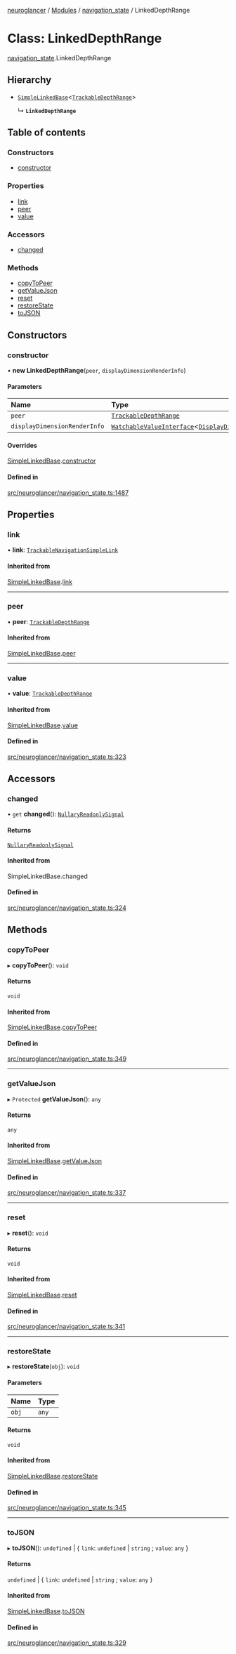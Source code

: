 [neuroglancer](../README.md) / [Modules](../modules.md) / [navigation\_state](../modules/navigation_state.md) / LinkedDepthRange

# Class: LinkedDepthRange

[navigation_state](../modules/navigation_state.md).LinkedDepthRange

## Hierarchy

- [`SimpleLinkedBase`](navigation_state._internal_.SimpleLinkedBase.md)<[`TrackableDepthRange`](navigation_state.TrackableDepthRange.md)\>

  ↳ **`LinkedDepthRange`**

## Table of contents

### Constructors

- [constructor](navigation_state.LinkedDepthRange.md#constructor)

### Properties

- [link](navigation_state.LinkedDepthRange.md#link)
- [peer](navigation_state.LinkedDepthRange.md#peer)
- [value](navigation_state.LinkedDepthRange.md#value)

### Accessors

- [changed](navigation_state.LinkedDepthRange.md#changed)

### Methods

- [copyToPeer](navigation_state.LinkedDepthRange.md#copytopeer)
- [getValueJson](navigation_state.LinkedDepthRange.md#getvaluejson)
- [reset](navigation_state.LinkedDepthRange.md#reset)
- [restoreState](navigation_state.LinkedDepthRange.md#restorestate)
- [toJSON](navigation_state.LinkedDepthRange.md#tojson)

## Constructors

### constructor

• **new LinkedDepthRange**(`peer`, `displayDimensionRenderInfo`)

#### Parameters

| Name | Type |
| :------ | :------ |
| `peer` | [`TrackableDepthRange`](navigation_state.TrackableDepthRange.md) |
| `displayDimensionRenderInfo` | [`WatchableValueInterface`](../interfaces/trackable_value.WatchableValueInterface.md)<[`DisplayDimensionRenderInfo`](../interfaces/navigation_state.DisplayDimensionRenderInfo.md)\> |

#### Overrides

[SimpleLinkedBase](navigation_state._internal_.SimpleLinkedBase.md).[constructor](navigation_state._internal_.SimpleLinkedBase.md#constructor)

#### Defined in

[src/neuroglancer/navigation_state.ts:1487](https://github.com/ActiveBrainAtlas2/neuroglancer/blob/540617bc/src/neuroglancer/navigation_state.ts#L1487)

## Properties

### link

• **link**: [`TrackableNavigationSimpleLink`](navigation_state.TrackableNavigationSimpleLink.md)

#### Inherited from

[SimpleLinkedBase](navigation_state._internal_.SimpleLinkedBase.md).[link](navigation_state._internal_.SimpleLinkedBase.md#link)

___

### peer

• **peer**: [`TrackableDepthRange`](navigation_state.TrackableDepthRange.md)

#### Inherited from

[SimpleLinkedBase](navigation_state._internal_.SimpleLinkedBase.md).[peer](navigation_state._internal_.SimpleLinkedBase.md#peer)

___

### value

• **value**: [`TrackableDepthRange`](navigation_state.TrackableDepthRange.md)

#### Inherited from

[SimpleLinkedBase](navigation_state._internal_.SimpleLinkedBase.md).[value](navigation_state._internal_.SimpleLinkedBase.md#value)

#### Defined in

[src/neuroglancer/navigation_state.ts:323](https://github.com/ActiveBrainAtlas2/neuroglancer/blob/540617bc/src/neuroglancer/navigation_state.ts#L323)

## Accessors

### changed

• `get` **changed**(): [`NullaryReadonlySignal`](../modules/coordinate_transform._internal_.md#nullaryreadonlysignal)

#### Returns

[`NullaryReadonlySignal`](../modules/coordinate_transform._internal_.md#nullaryreadonlysignal)

#### Inherited from

SimpleLinkedBase.changed

#### Defined in

[src/neuroglancer/navigation_state.ts:324](https://github.com/ActiveBrainAtlas2/neuroglancer/blob/540617bc/src/neuroglancer/navigation_state.ts#L324)

## Methods

### copyToPeer

▸ **copyToPeer**(): `void`

#### Returns

`void`

#### Inherited from

[SimpleLinkedBase](navigation_state._internal_.SimpleLinkedBase.md).[copyToPeer](navigation_state._internal_.SimpleLinkedBase.md#copytopeer)

#### Defined in

[src/neuroglancer/navigation_state.ts:349](https://github.com/ActiveBrainAtlas2/neuroglancer/blob/540617bc/src/neuroglancer/navigation_state.ts#L349)

___

### getValueJson

▸ `Protected` **getValueJson**(): `any`

#### Returns

`any`

#### Inherited from

[SimpleLinkedBase](navigation_state._internal_.SimpleLinkedBase.md).[getValueJson](navigation_state._internal_.SimpleLinkedBase.md#getvaluejson)

#### Defined in

[src/neuroglancer/navigation_state.ts:337](https://github.com/ActiveBrainAtlas2/neuroglancer/blob/540617bc/src/neuroglancer/navigation_state.ts#L337)

___

### reset

▸ **reset**(): `void`

#### Returns

`void`

#### Inherited from

[SimpleLinkedBase](navigation_state._internal_.SimpleLinkedBase.md).[reset](navigation_state._internal_.SimpleLinkedBase.md#reset)

#### Defined in

[src/neuroglancer/navigation_state.ts:341](https://github.com/ActiveBrainAtlas2/neuroglancer/blob/540617bc/src/neuroglancer/navigation_state.ts#L341)

___

### restoreState

▸ **restoreState**(`obj`): `void`

#### Parameters

| Name | Type |
| :------ | :------ |
| `obj` | `any` |

#### Returns

`void`

#### Inherited from

[SimpleLinkedBase](navigation_state._internal_.SimpleLinkedBase.md).[restoreState](navigation_state._internal_.SimpleLinkedBase.md#restorestate)

#### Defined in

[src/neuroglancer/navigation_state.ts:345](https://github.com/ActiveBrainAtlas2/neuroglancer/blob/540617bc/src/neuroglancer/navigation_state.ts#L345)

___

### toJSON

▸ **toJSON**(): `undefined` \| { `link`: `undefined` \| `string` ; `value`: `any`  }

#### Returns

`undefined` \| { `link`: `undefined` \| `string` ; `value`: `any`  }

#### Inherited from

[SimpleLinkedBase](navigation_state._internal_.SimpleLinkedBase.md).[toJSON](navigation_state._internal_.SimpleLinkedBase.md#tojson)

#### Defined in

[src/neuroglancer/navigation_state.ts:329](https://github.com/ActiveBrainAtlas2/neuroglancer/blob/540617bc/src/neuroglancer/navigation_state.ts#L329)

